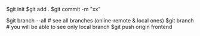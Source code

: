 $git init
$git add .
$git commit -m "xx"

$git branch --all # see all branches (online-remote & local ones)
$git branch # you will be able to see only local branch
$git push origin frontend
